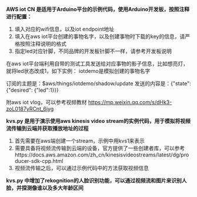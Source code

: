 **AWS iot CN 是适用于Arduino平台的示例代码，使用Arduino开发板，按照注释进行配置：**
1. 填入对应的wifi信息，以及iot endpoint地址
2. 填入在aws iot平台创建的事物名字，以及创建事物时下载的key的信息，请严格按照注释说明的格式
3. 指定led对应针脚，不同品牌的开发板针脚不一样，请参考开发板说明

在aws iot平台端利用自带的测试工具发送给对应事物的影子信息，比如想亮灯，就将led状态改成1，如下实例：
iotdemo是模拟创建的事物名字

订阅的主题是：$aws/things/iotdemo/shadow/update
发送的内容是：{"state": {"desired": {"led":1}}}

附aws iot vlog，可以参考视频教材
https://mp.weixin.qq.com/s/dHk3-zoL0187yRCnt_6jyg





**kvs.py 是用于演示使用aws kinesis video stream的实例代码，用于模拟将视频流传输到云端并获取播放地址的过程**
1. 首先需要在aws端创建一个stream，示例中用kvs1来表示
2. 需要具备将视频流传输到云端的设备，官方提供了一些创建者库，可以参考https://docs.aws.amazon.com/zh_cn/kinesisvideostreams/latest/dg/producer-sdk-cpp.html
3. 视频流传输之后，可以通过示例代码中的方法获取视频信息

**kvs.py 中增加了rekognition的人脸识别功能，可以通过视频流和图片来识别人脸，并探测像谁以及多大年龄区间**
